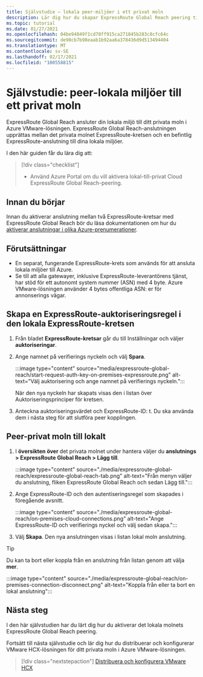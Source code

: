 ```yaml
---
title: Självstudie – lokala peer-miljöer i ett privat moln
description: Lär dig hur du skapar ExpressRoute Global Reach peering till ett privat moln i en Azure VMware-lösning.
ms.topic: tutorial
ms.date: 01/27/2021
ms.openlocfilehash: 04be94849f1cd78ff915ca271845b283c8cfc64c
ms.sourcegitcommit: de98cb7b98eaab1b92aa6a378436d9d513494404
ms.translationtype: MT
ms.contentlocale: sv-SE
ms.lasthandoff: 02/17/2021
ms.locfileid: "100558815"
---
```

# <a name="tutorial-peer-on-premises-environments-to-a-private-cloud"></a>Självstudie: peer-lokala miljöer till ett privat moln

ExpressRoute Global Reach ansluter din lokala miljö till ditt privata moln i Azure VMware-lösningen. ExpressRoute Global Reach-anslutningen upprättas mellan det privata molnet ExpressRoute-kretsen och en befintlig ExpressRoute-anslutning till dina lokala miljöer. 

I den här guiden får du lära dig att:

> [!div class="checklist"]
> * Använd Azure Portal om du vill aktivera lokal-till-privat Cloud ExpressRoute Global Reach-peering.


## <a name="before-you-begin"></a>Innan du börjar

Innan du aktiverar anslutning mellan två ExpressRoute-kretsar med ExpressRoute Global Reach bör du läsa dokumentationen om hur du [aktiverar anslutningar i olika Azure-prenumerationer](../expressroute/expressroute-howto-set-global-reach-cli.md#enable-connectivity-between-expressroute-circuits-in-different-azure-subscriptions).  


## <a name="prerequisites"></a>Förutsättningar

- En separat, fungerande ExpressRoute-krets som används för att ansluta lokala miljöer till Azure.
- Se till att alla gatewayer, inklusive ExpressRoute-leverantörens tjänst, har stöd för ett autonomt system nummer (ASN) med 4 byte. Azure VMware-lösningen använder 4 bytes offentliga ASN: er för annonserings vägar.


## <a name="create-an-expressroute-authorization-key-in-the-on-premises-expressroute-circuit"></a>Skapa en ExpressRoute-auktoriseringsregel i den lokala ExpressRoute-kretsen

1. Från bladet **ExpressRoute-kretsar** går du till Inställningar och väljer **auktoriseringar**.

2. Ange namnet på verifierings nyckeln och välj **Spara**.

    :::image type="content" source="media/expressroute-global-reach/start-request-auth-key-on-premises-expressroute.png" alt-text="Välj auktorisering och ange namnet på verifierings nyckeln.":::
  
     När den nya nyckeln har skapats visas den i listan över Auktoriseringsprinciper för kretsen.
 
 4. Anteckna auktoriseringsvärdet och ExpressRoute-ID: t. Du ska använda dem i nästa steg för att slutföra peer kopplingen.
 
 
 ## <a name="peer-private-cloud-to-on-premises"></a>Peer-privat moln till lokalt

1. I **översikten över** det privata molnet under hantera väljer du **anslutnings > ExpressRoute Global Reach > Lägg till**.

    :::image type="content" source="./media/expressroute-global-reach/expressroute-global-reach-tab.png" alt-text="Från menyn väljer du anslutning, fliken ExpressRoute Global Reach och sedan Lägg till.":::

2. Ange ExpressRoute-ID och den autentiseringsregel som skapades i föregående avsnitt.

    :::image type="content" source="./media/expressroute-global-reach/on-premises-cloud-connections.png" alt-text="Ange ExpressRoute-ID och verifierings nyckel och välj sedan skapa.":::

3. Välj **Skapa**. Den nya anslutningen visas i listan lokal moln anslutning.  

>[!TIP]
>Du kan ta bort eller koppla från en anslutning från listan genom att välja **mer**.  
>
> :::image type="content" source="./media/expressroute-global-reach/on-premises-connection-disconnect.png" alt-text="Koppla från eller ta bort en lokal anslutning":::


## <a name="next-steps"></a>Nästa steg

I den här självstudien har du lärt dig hur du aktiverar det lokala molnets ExpressRoute Global Reach peering. 

Fortsätt till nästa självstudie och lär dig hur du distribuerar och konfigurerar VMware HCX-lösningen för ditt privata moln i Azure VMware-lösningen.

> [!div class="nextstepaction"]
> [Distribuera och konfigurera VMware HCX](tutorial-deploy-vmware-hcx.md)


<!-- LINKS - external-->

<!-- LINKS - internal -->
